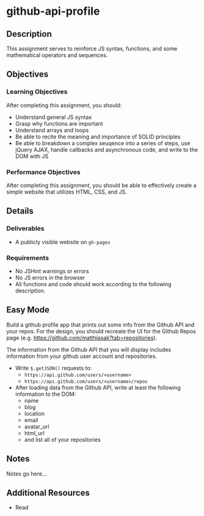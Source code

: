 # github-api-profile

## Description

This assignment serves to reinforce JS syntax, functions, and some mathematical operators and sequences.

## Objectives

### Learning Objectives

After completing this assignment, you should:

* Understand general JS syntax
* Grasp why functions are important
* Understand arrays and loops
* Be able to recite the meaning and importance of SOLID principles
* Be able to breakdown a complex seuqence into a series of steps, use jQuery AJAX, handle callbacks and asynchronous code, and write to the DOM with JS

### Performance Objectives

After completing this assignment, you should be able to effectively create a simple website that utilizes HTML, CSS, and JS.

## Details

### Deliverables

* A publicly visible website on `gh-pages`

### Requirements

* No JSHint warnings or errors
* No JS errors in the browser
* All functions and code should work according to the following description.

## Easy Mode

Build a github profile app that prints out some info from the Github API and your repos. For the design, you should recreate the UI for the Github Repos page (e.g. https://github.com/matthiasak?tab=repositories).

The information from the Github API that you will display includes information from your github user account and repositories.

- Write `$.getJSON()` requests to:
    - `https://api.github.com/users/<username>`
    - `https://api.github.com/users/<username>/repos`
- After loading data from the Github API, write at least the following information to the DOM:
    - name
    - blog
    - location
    - email
    - avatar_url
    - html_url
    - and list all of your repositories

## Notes

Notes go here...

## Additional Resources

* Read []()

